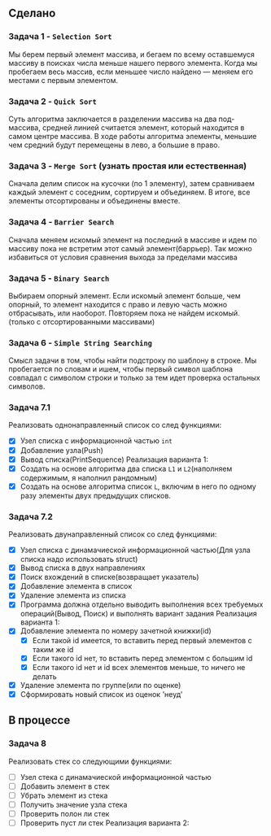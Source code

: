 ## Сделано
### Задача 1 - `Selection Sort`
Мы берем первый элемент массива, и бегаем по всему оставшемуся массиву в поисках числа меньше нашего первого элемента. 
Когда мы пробегаем весь массив, если меньшее число найдено — меняем его местами с первым элементом.
### Задача 2 - `Quick Sort`
Cуть алгоритма заключается в разделении массива на два под-массива, средней линией считается элемент, который находится в самом центре массива. 
В ходе работы алгоритма элементы, меньшие чем средний будут перемещены в лево, а большие в право.
### Задача 3 - `Merge Sort` (узнать простая или естественная)
Сначала делим список на кусочки (по 1 элементу), затем сравниваем каждый элемент с соседним, сортируем и объединяем. 
В итоге, все элементы отсортированы и объединены вместе.
### Задача 4 - `Barrier Search`
Сначала меняем искомый элемент на последний в массиве и идем по массиву пока не встретим этот самый элемент(баррьер).
Так можно избавиться от условия сравнения выхода за пределами массива
### Задача 5 - `Binary Search`
Выбираем опорный элемент. Если искомый элемент больше, чем опорный, то элемент находится с право и левую часть можно отбрасывать, или наоборот.
Повторяем пока не найдем искомый. (только с отсортированными массивами)
### Задача 6 - `Simple String Searching`
Смысл задачи в том, чтобы найти подстроку по шаблону в строке. Мы пробегается по словам и ишем, чтобы первый символ шаблона совпадал с символом строки и только за тем идет проверка остальных символов.
### Задача 7.1
Реализовать однонаправленный список со след функциями:
- [X] Узел списка с информационной частью `int`
- [X] Добавление узла(Push)
- [X] Вывод списка(PrintSequence)
Реализация варианта 1:
- [X] Создать на основе алгоритма два списка `L1` и `L2`(наполняем содержимым, я наполнил рандомным)
- [X] Создать на основе алгоритма список `L`, включим в него по одному разу элементы двух предыдущих списков.
### Задача 7.2
Реализовать двунаправленный список со след функциями:
- [X] Узел списка с динамачиеской информационной частью(Для узла списка надо использовать struct)
- [X] Вывод списка в двух направлениях
- [X] Поиск вхождений в списке(возвращает указатель)
- [X] Добавление элемента в список
- [X] Удаление элемента из списка
- [X] Программа должна отдельно выводить выполнения всех требуемых операций(Вывод, Поиск) и выполнять вариант задания
Реализация варианта 1:
- [X] Добавление элемента по номеру зачетной книжки(id)
	- [X] Если такой id имеется, то вставить перед первый элементов с таким же id
	- [X] Если такого id нет, то вставить перед элементом с большим id
	- [X] Если такого id нет и id всех элементов меньше, то ничего не делать 
- [X] Удаление элемента по группе(или по оценке)
- [X] Сформировать новый список из оценок 'неуд' 
## В процессе
### Задача 8
Реализовать стек со следующими функциями:
- [ ] Узел стека с динамачиеской информационной частью
- [ ] Добавить элемент в стек
- [ ] Убрать элемент из стека
- [ ] Получить значение узла стека
- [ ] Проверить полон ли стек
- [ ] Проверить пуст ли стек
Реализация варианта 2:
